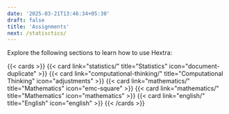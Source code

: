 ```yaml
---
date: '2025-03-21T13:46:34+05:30'
draft: false
title: 'Assignments'
next: /statisctics/
---
```


Explore the following sections to learn how to use Hextra:

<!--more-->

{{< cards >}}
  {{< card link="statistics/" title="Statistics" icon="document-duplicate" >}}
  {{< card link="computational-thinking/" title="Computational Thinking" icon="adjustments" >}}
  {{< card link="mathematics/" title="Mathematics" icon="emc-square" >}}
  {{< card link="mathematics/" title="Mathematics" icon="mathematics" >}}
  {{< card link="english/" title="English" icon="english" >}}
{{< /cards >}}

